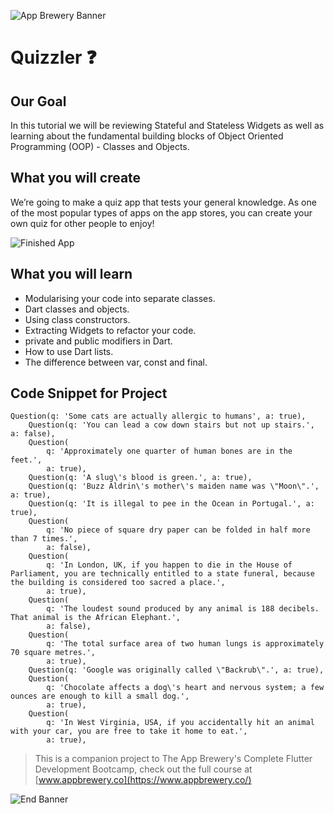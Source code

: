 ![App Brewery Banner](https://github.com/londonappbrewery/Images/blob/master/AppBreweryBanner.png)


# Quizzler ❓

## Our Goal

In this tutorial we will be reviewing Stateful and Stateless Widgets as well as learning about the fundamental building blocks of Object Oriented Programming (OOP) - Classes and Objects. 


## What you will create

We’re going to make a quiz app that tests your general knowledge. As one of the most popular types of apps on the app stores, you can create your own quiz for other people to enjoy!

![Finished App](https://github.com/londonappbrewery/Images/blob/master/quizzler-demo.gif)

## What you will learn

- Modularising your code into separate classes.
- Dart classes and objects.
- Using class constructors.
- Extracting Widgets to refactor your code.
- private and public modifiers in Dart.
- How to use Dart lists.
- The difference between var, const and final.

## Code Snippet for Project

```
Question(q: 'Some cats are actually allergic to humans', a: true),
    Question(q: 'You can lead a cow down stairs but not up stairs.', a: false),
    Question(
        q: 'Approximately one quarter of human bones are in the feet.',
        a: true),
    Question(q: 'A slug\'s blood is green.', a: true),
    Question(q: 'Buzz Aldrin\'s mother\'s maiden name was \"Moon\".', a: true),
    Question(q: 'It is illegal to pee in the Ocean in Portugal.', a: true),
    Question(
        q: 'No piece of square dry paper can be folded in half more than 7 times.',
        a: false),
    Question(
        q: 'In London, UK, if you happen to die in the House of Parliament, you are technically entitled to a state funeral, because the building is considered too sacred a place.',
        a: true),
    Question(
        q: 'The loudest sound produced by any animal is 188 decibels. That animal is the African Elephant.',
        a: false),
    Question(
        q: 'The total surface area of two human lungs is approximately 70 square metres.',
        a: true),
    Question(q: 'Google was originally called \"Backrub\".', a: true),
    Question(
        q: 'Chocolate affects a dog\'s heart and nervous system; a few ounces are enough to kill a small dog.',
        a: true),
    Question(
        q: 'In West Virginia, USA, if you accidentally hit an animal with your car, you are free to take it home to eat.',
        a: true),

```


>This is a companion project to The App Brewery's Complete Flutter Development Bootcamp, check out the full course at [www.appbrewery.co](https://www.appbrewery.co/)

![End Banner](https://github.com/londonappbrewery/Images/blob/master/readme-end-banner.png)
